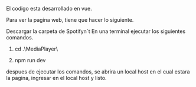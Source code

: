 El codigo esta desarrollado en vue.

Para ver la pagina web, tiene que hacer lo siguiente.

Descargar la carpeta de Spotifyn´t 
En una terminal ejecutar los siguientes comandos.

1. cd .\MediaPlayer\

2. npm run dev

despues de ejecutar los comandos, se abrira un local host en el cual estara la pagina, ingresar en el local host y listo.
